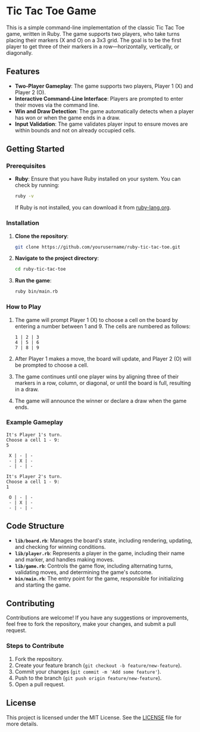 # Tic Tac Toe Game

This is a simple command-line implementation of the classic Tic Tac Toe game, written in Ruby. The game supports two players, who take turns placing their markers (X and O) on a 3x3 grid. The goal is to be the first player to get three of their markers in a row—horizontally, vertically, or diagonally.

## Features

- **Two-Player Gameplay**: The game supports two players, Player 1 (X) and Player 2 (O).
- **Interactive Command-Line Interface**: Players are prompted to enter their moves via the command line.
- **Win and Draw Detection**: The game automatically detects when a player has won or when the game ends in a draw.
- **Input Validation**: The game validates player input to ensure moves are within bounds and not on already occupied cells.

## Getting Started

### Prerequisites

- **Ruby**: Ensure that you have Ruby installed on your system. You can check by running:

  ```bash
  ruby -v
  ```

  If Ruby is not installed, you can download it from [ruby-lang.org](https://www.ruby-lang.org/en/downloads/).

### Installation

1. **Clone the repository**:

   ```bash
   git clone https://github.com/yourusername/ruby-tic-tac-toe.git
   ```

2. **Navigate to the project directory**:

   ```bash
   cd ruby-tic-tac-toe
   ```

3. **Run the game**:

   ```bash
   ruby bin/main.rb
   ```

### How to Play

1. The game will prompt Player 1 (X) to choose a cell on the board by entering a number between 1 and 9. The cells are numbered as follows:

   ```
   1 | 2 | 3
   4 | 5 | 6
   7 | 8 | 9
   ```

2. After Player 1 makes a move, the board will update, and Player 2 (O) will be prompted to choose a cell.

3. The game continues until one player wins by aligning three of their markers in a row, column, or diagonal, or until the board is full, resulting in a draw.

4. The game will announce the winner or declare a draw when the game ends.

### Example Gameplay

```
It's Player 1's turn.
Choose a cell 1 - 9:
5

 X | - | -
 - | X | -
 - | - | -

It's Player 2's turn.
Choose a cell 1 - 9:
1

 O | - | -
 - | X | -
 - | - | -
```

## Code Structure

- **`lib/board.rb`**: Manages the board's state, including rendering, updating, and checking for winning conditions.
- **`lib/player.rb`**: Represents a player in the game, including their name and marker, and handles making moves.
- **`lib/game.rb`**: Controls the game flow, including alternating turns, validating moves, and determining the game's outcome.
- **`bin/main.rb`**: The entry point for the game, responsible for initializing and starting the game.

## Contributing

Contributions are welcome! If you have any suggestions or improvements, feel free to fork the repository, make your changes, and submit a pull request.

### Steps to Contribute

1. Fork the repository.
2. Create your feature branch (`git checkout -b feature/new-feature`).
3. Commit your changes (`git commit -m 'Add some feature'`).
4. Push to the branch (`git push origin feature/new-feature`).
5. Open a pull request.

## License

This project is licensed under the MIT License. See the [LICENSE](LICENSE) file for more details.
